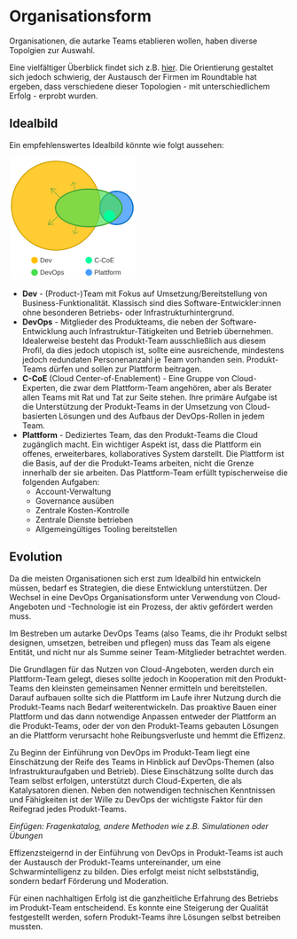 # Organisationsform

Organisationen, die autarke Teams etablieren wollen, haben diverse Topolgien zur Auswahl.

Eine vielfältiger Überblick findet sich z.B. [hier](https://web.devopstopologies.com/).
Die Orientierung gestaltet sich jedoch schwierig, der Austausch der Firmen im Roundtable hat ergeben, dass verschiedene dieser Topologien - mit unterschiedlichem Erfolg - erprobt wurden.

## Idealbild

Ein empfehlenswertes Idealbild könnte wie folgt aussehen:

![DevOps Topology](devops-topo.svg)

* **Dev** - (Product-)Team mit Fokus auf Umsetzung/Bereitstellung von Business-Funktionalität. Klassisch sind dies Software-Entwickler:innen ohne besonderen Betriebs- oder Infrastrukturhintergrund.
* **DevOps** - Mitglieder des Produkteams, die neben der Software-Entwicklung auch Infrastruktur-Tätigkeiten und Betrieb übernehmen. Idealerweise besteht das Produkt-Team ausschließlich aus diesem Profil, da dies jedoch utopisch ist, sollte eine ausreichende, mindestens jedoch redundaten Personenanzahl je Team vorhanden sein. Produkt-Teams dürfen und sollen zur Plattform beitragen.
* **C-CoE** (Cloud Center-of-Enablement) - Eine Gruppe von Cloud-Experten, die zwar dem Plattform-Team angehören, aber als Berater allen Teams mit Rat und Tat zur Seite stehen. Ihre primäre Aufgabe ist die Unterstützung der Produkt-Teams in der Umsetzung von Cloud-basierten Lösungen und des Aufbaus der DevOps-Rollen in jedem Team.
* **Plattform** - Dediziertes Team, das den Produkt-Teams die Cloud zugänglich macht. Ein wichtiger Aspekt ist, dass die Plattform ein offenes, erweiterbares, kollaboratives System darstellt. Die Plattform ist die Basis, auf der die Produkt-Teams arbeiten, nicht die Grenze innerhalb der sie arbeiten. Das Plattform-Team erfüllt typischerweise die folgenden Aufgaben:
  * Account-Verwaltung
  * Governance ausüben
  * Zentrale Kosten-Kontrolle
  * Zentrale Dienste betrieben
  * Allgemeingültiges Tooling bereitstellen

## Evolution

Da die meisten Organisationen sich erst zum Idealbild hin entwickeln müssen, bedarf es Strategien, die diese Entwicklung unterstützen.
Der Wechsel in eine DevOps Organisationsform unter Verwendung von Cloud-Angeboten und -Technologie ist ein Prozess, der aktiv gefördert werden muss.

Im Bestreben um autarke DevOps Teams (also Teams, die ihr Produkt selbst designen, umsetzen, betreiben und pflegen) muss das Team als eigene Entität, und nicht nur als Summe seiner Team-Mitglieder betrachtet werden.

Die Grundlagen für das Nutzen von Cloud-Angeboten, werden durch ein Plattform-Team gelegt, dieses sollte jedoch in Kooperation mit den Produkt-Teams den kleinsten gemeinsamen Nenner ermitteln und bereitstellen.
Darauf aufbauen sollte sich die Plattform im Laufe ihrer Nutzung durch die Produkt-Teams nach Bedarf weiterentwickeln.
Das proaktive Bauen einer Plattform und das dann notwendige Anpassen entweder der Plattform an die Produkt-Teams, oder der von den Produkt-Teams gebauten Lösungen an die Plattform verursacht hohe Reibungsverluste und hemmt die Effizenz.

Zu Beginn der Einführung von DevOps im Produkt-Team liegt eine Einschätzung der Reife des Teams in Hinblick auf DevOps-Themen (also Infrastrukturaufgaben und Betrieb). Diese Einschätzung sollte durch das Team selbst erfolgen, unterstützt durch Cloud-Experten, die als Katalysatoren dienen.
Neben den notwendigen technischen Kenntnissen und Fähigkeiten ist der Wille zu DevOps der wichtigste Faktor für den Reifegrad jedes Produkt-Teams.

_Einfügen: Fragenkatalog, andere Methoden wie z.B. Simulationen oder Übungen_

Effizenzsteigernd in der Einführung von DevOps in Produkt-Teams ist auch der Austausch der Produkt-Teams untereinander, um eine Schwarmintelligenz zu bilden.
Dies erfolgt meist nicht selbstständig, sondern bedarf Förderung und Moderation.

Für einen nachhaltigen Erfolg ist die ganzheitliche Erfahrung des Betriebs im Produkt-Team entscheidend. Es konnte eine Steigerung der Qualität festgestellt werden, sofern Produkt-Teams ihre Lösungen selbst betreiben mussten.
